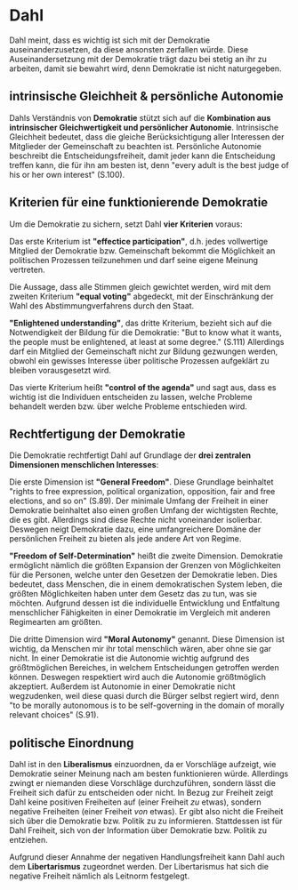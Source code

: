 # Dahl

Dahl meint, dass es wichtig ist sich mit der Demokratie auseinanderzusetzen, da diese ansonsten zerfallen würde.
Diese Auseinandersetzung mit der Demokratie trägt dazu bei stetig an ihr zu arbeiten, damit sie bewahrt wird, denn Demokratie ist nicht naturgegeben.


## intrinsische Gleichheit & persönliche Autonomie

Dahls Verständnis von **Demokratie** stützt sich auf die **Kombination aus intrinsischer Gleichwertigkeit und persönlicher Autonomie**.
Intrinsische Gleichheit bedeutet, dass die gleiche Berücksichtigung aller Interessen der Mitglieder der Gemeinschaft zu beachten ist.
Persönliche Autonomie beschreibt die Entscheidungsfreiheit, damit  jeder kann die Entscheidung treffen kann, die für ihn am besten ist, denn "every adult is the best judge of his or her own interest" (S.100).


## Kriterien für eine funktionierende Demokratie

Um die Demokratie zu sichern, setzt Dahl **vier Kriterien** voraus:

Das erste Kriterium ist **"effectice participation"**, d.h. jedes vollwertige Mitglied der Demokratie bzw. Gemeinschaft bekommt die Möglichkeit an politischen Prozessen teilzunehmen und darf seine eigene Meinung vertreten.

Die Aussage, dass alle Stimmen gleich gewichtet werden, wird mit dem zweiten Kriterium **"equal voting"** abgedeckt, mit der Einschränkung der Wahl des Abstimmungverfahrens durch den Staat.

**"Enlightened understanding"**, das dritte Kriterium, bezieht sich auf die Notwendigkeit der Bildung für die Demokratie:
"But to know what it wants, the people must be enlightened, at least at some degree." (S.111)
Allerdings darf ein Mitglied der Gemeinschaft nicht zur Bildung gezwungen werden, obwohl ein gewisses Interesse über politische Prozessen aufgeklärt zu bleiben vorausgesetzt wird.

Das vierte Kriterium heißt **"control of the agenda"** und sagt aus, dass es wichtig ist die Individuen entscheiden zu lassen, welche Probleme behandelt werden bzw. über welche Probleme entschieden wird.


## Rechtfertigung der Demokratie

Die Demokratie rechtfertigt Dahl auf Grundlage der **drei zentralen Dimensionen menschlichen Interesses**:

Die erste Dimension ist **"General Freedom"**.
Diese Grundlage beinhaltet "rights to free expression, political organization, opposition, fair and free elections, and so on" (S.89).
Der minimale Umfang der Freiheit in einer Demokratie beinhaltet also einen großen Umfang der wichtigsten Rechte, die es gibt.
Allerdings sind diese Rechte nicht voneinander isolierbar.
Deswegen neigt Demokratie dazu, eine umfangreichere Domäne der persönlichen Freiheit zu bieten als jede andere Art von Regime.

**"Freedom of Self-Determination"** heißt die zweite Dimension.
Demokratie ermöglicht nämlich die größten Expansion der Grenzen von Möglichkeiten für die Personen, welche unter den Gesetzen der Demokratie leben.
Dies bedeutet, dass Menschen, die in einem demokratischen System leben, die größten Möglichkeiten haben unter dem Gesetz das zu tun, was sie möchten.
Aufgrund dessen ist die individuelle Entwicklung und Entfaltung menschlicher Fähigkeiten in einer Demokratie im Vergleich mit anderen Regimearten am größten.

Die dritte Dimension wird **"Moral Autonomy"** genannt.
Diese Dimension ist wichtig, da Menschen mir ihr total menschlich wären, aber ohne sie gar nicht.
In einer Demokratie ist die Autonomie wichtig aufgrund des größtmöglichen Bereiches, in welchem Entscheidungen getroffen werden können.
Deswegen respektiert wird auch die Autonomie größtmöglich akzeptiert.
Außerdem ist Autonomie in einer Demokratie nicht wegzudenken, weil diese quasi durch die Bürger selbst regiert wird, denn "to be morally autonomous is to be self-governing in the domain of morally relevant choices" (S.91).


## politische Einordnung

Dahl ist in den **Liberalismus** einzuordnen, da er Vorschläge aufzeigt, wie Demokratie seiner Meinung nach am besten funktionieren würde.
Allerdings zwingt er niemanden diese Vorschläge durchzuführen, sondern lässt die Freiheit sich dafür zu entscheiden oder nicht.
In Bezug zur Freiheit zeigt Dahl keine positiven Freiheiten auf (einer Freiheit *zu* etwas), sondern negative Freiheiten (einer Freiheit *von* etwas).
Er gibt also nicht die Freiheit sich über die Demokratie bzw. Politik zu zu informieren.
Stattdessen ist für Dahl Freiheit, sich von der Information über Demokratie bzw. Politik zu entziehen.

Aufgrund dieser Annahme der negativen Handlungsfreiheit kann Dahl auch dem **Libertarismus** zugeordnet werden.
Der Libertarismus hat sich die negative Freiheit nämlich als Leitnorm festgelegt.
